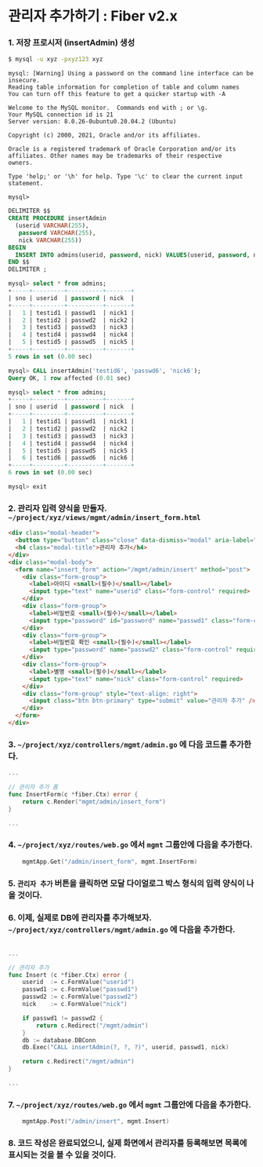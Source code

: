 # 관리자 추가하기 : Fiber v2.x

### 1. 저장 프로시저 (insertAdmin) 생성
```bash
$ mysql -u xyz -pxyz123 xyz
```
```
mysql: [Warning] Using a password on the command line interface can be insecure.
Reading table information for completion of table and column names
You can turn off this feature to get a quicker startup with -A

Welcome to the MySQL monitor.  Commands end with ; or \g.
Your MySQL connection id is 21
Server version: 8.0.26-0ubuntu0.20.04.2 (Ubuntu)

Copyright (c) 2000, 2021, Oracle and/or its affiliates.

Oracle is a registered trademark of Oracle Corporation and/or its
affiliates. Other names may be trademarks of their respective
owners.

Type 'help;' or '\h' for help. Type '\c' to clear the current input statement.

mysql>
```
```sql
DELIMITER $$
CREATE PROCEDURE insertAdmin
  (userid VARCHAR(255),
   password VARCHAR(255),
   nick VARCHAR(255))
BEGIN
  INSERT INTO admins(userid, password, nick) VALUES(userid, password, nick);
END $$
DELIMITER ;

```
```sql
mysql> select * from admins;
+-----+---------+----------+-------+
| sno | userid  | password | nick  |
+-----+---------+----------+-------+
|   1 | testid1 | passwd1  | nick1 |
|   2 | testid2 | passwd2  | nick2 |
|   3 | testid3 | passwd3  | nick3 |
|   4 | testid4 | passwd4  | nick4 |
|   5 | testid5 | passwd5  | nick5 |
+-----+---------+----------+-------+
5 rows in set (0.00 sec)

mysql> CALL insertAdmin('testid6', 'passwd6', 'nick6');
Query OK, 1 row affected (0.01 sec)

mysql> select * from admins;
+-----+---------+----------+-------+
| sno | userid  | password | nick  |
+-----+---------+----------+-------+
|   1 | testid1 | passwd1  | nick1 |
|   2 | testid2 | passwd2  | nick2 |
|   3 | testid3 | passwd3  | nick3 |
|   4 | testid4 | passwd4  | nick4 |
|   5 | testid5 | passwd5  | nick5 |
|   6 | testid6 | passwd6  | nick6 |
+-----+---------+----------+-------+
6 rows in set (0.00 sec)

mysql> exit
```

### 2. 관리자 입력 양식을 만들자. `~/project/xyz/views/mgmt/admin/insert_form.html`
```html
<div class="modal-header">
  <button type="button" class="close" data-dismiss="modal" aria-label="Close"><span aria-hidden="true">&times;</span></button>
  <h4 class="modal-title">관리자 추가</h4>
</div>
<div class="modal-body">
  <form name="insert_form" action="/mgmt/admin/insert" method="post">
    <div class="form-group">
      <label>아이디 <small>(필수)</small></label>
      <input type="text" name="userid" class="form-control" required>
    </div>
    <div class="form-group">
      <label>비밀번호 <small>(필수)</small></label>
      <input type="password" id="password" name="passwd1" class="form-control" required>
    </div>
    <div class="form-group">
      <label>비밀번호 확인 <small>(필수)</small></label>
      <input type="password" name="passwd2" class="form-control" required>
    </div>
    <div class="form-group">
      <label>별명 <small>(필수)</small></label>
      <input type="text" name="nick" class="form-control" required>
    </div>
    <div class="form-group" style="text-align: right">
      <input class="btn btn-primary" type="submit" value="관리자 추가" />
    </div>
  </form>
</div>
```

### 3. `~/project/xyz/controllers/mgmt/admin.go` 에 다음 코드를 추가한다.
```go
...

// 관리자 추가 폼
func InsertForm(c *fiber.Ctx) error {
    return c.Render("mgmt/admin/insert_form")
}

...
```

### 4. `~/project/xyz/routes/web.go` 에서 `mgmt` 그룹안에 다음을 추가한다.
```go
    mgmtApp.Get("/admin/insert_form", mgmt.InsertForm)
```

### 5. `관리자 추가` 버튼을 클릭하면 모달 다이얼로그 박스 형식의 입력 양식이 나올 것이다.

### 6. 이제, 실제로 DB에 관리자를 추가해보자. `~/project/xyz/controllers/mgmt/admin.go` 에 다음을 추가한다.
```go

...

// 관리자 추가
func Insert (c *fiber.Ctx) error {
    userid  := c.FormValue("userid")
    passwd1 := c.FormValue("passwd1")
    passwd2 := c.FormValue("passwd2")
    nick    := c.FormValue("nick")

    if passwd1 != passwd2 {
        return c.Redirect("/mgmt/admin")
    }
    db := database.DBConn
    db.Exec("CALL insertAdmin(?, ?, ?)", userid, passwd1, nick)

    return c.Redirect("/mgmt/admin")
}

...
```

### 7. `~/project/xyz/routes/web.go` 에서 `mgmt` 그룹안에 다음을 추가한다.
```go
    mgmtApp.Post("/admin/insert", mgmt.Insert)
```

### 8. 코드 작성은 완료되었으니, 실제 화면에서 관리자를 등록해보면 목록에 표시되는 것을 볼 수 있을 것이다.


